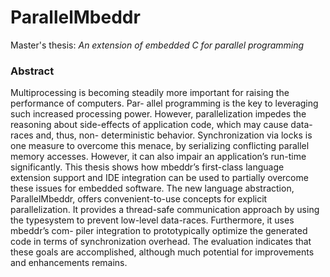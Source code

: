 ParallelMbeddr
==============

Master's thesis: *An extension of embedded C for parallel programming*

### Abstract
Multiprocessing is becoming steadily more important for raising the performance of computers. Par- allel programming is the key to leveraging such increased processing power. However, parallelization impedes the reasoning about side-effects of application code, which may cause data-races and, thus, non- deterministic behavior. Synchronization via locks is one measure to overcome this menace, by serializing conflicting parallel memory accesses. However, it can also impair an application’s run-time significantly. This thesis shows how mbeddr’s first-class language extension support and IDE integration can be used to partially overcome these issues for embedded software. The new language abstraction, ParallelMbeddr, offers convenient-to-use concepts for explicit parallelization. It provides a thread-safe communication approach by using the typesystem to prevent low-level data-races. Furthermore, it uses mbeddr’s com- piler integration to prototypically optimize the generated code in terms of synchronization overhead. The evaluation indicates that these goals are accomplished, although much potential for improvements and enhancements remains.
